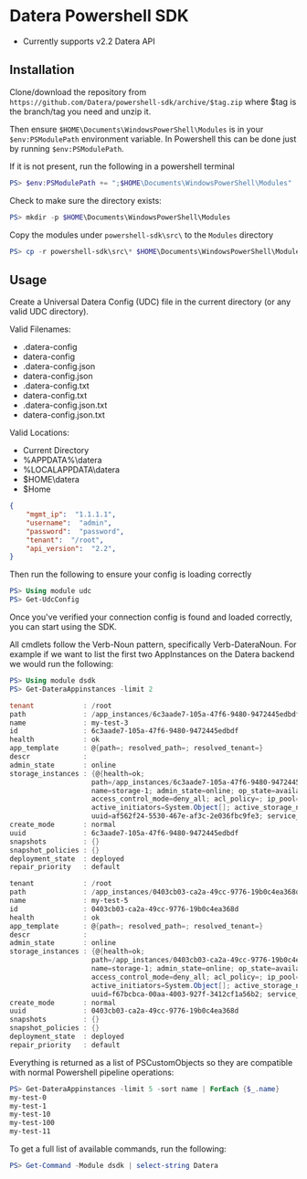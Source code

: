 Datera Powershell SDK
=====================

* Currently supports v2.2 Datera API

Installation
------------

Clone/download the repository from
`https://github.com/Datera/powershell-sdk/archive/$tag.zip` where $tag is the
branch/tag you need and unzip it.

Then ensure `$HOME\Documents\WindowsPowerShell\Modules` is in your
`$env:PSModulePath` environment variable. In Powershell this can be done just
by running `$env:PSModulePath`.

If it is not present, run the following in a powershell terminal
```powershell
PS> $env:PSModulePath += ";$HOME\Documents\WindowsPowerShell\Modules"
```

Check to make sure the directory exists:
```powershell
PS> mkdir -p $HOME\Documents\WindowsPowerShell\Modules
```

Copy the modules under `powershell-sdk\src\` to the `Modules` directory
```powershell
PS> cp -r powershell-sdk\src\* $HOME\Documents\WindowsPowerShell\Modules
```

Usage
-----

Create a Universal Datera Config (UDC) file in the current directory (or any
valid UDC directory).

Valid Filenames:
* .datera-config
* datera-config
* .datera-config.json
* datera-config.json
* .datera-config.txt
* datera-config.txt
* .datera-config.json.txt
* datera-config.json.txt

Valid Locations:
* Current Directory
* %APPDATA%\datera
* %LOCALAPPDATA\datera
* $HOME\datera
* $Home

```json
{
    "mgmt_ip":  "1.1.1.1",
    "username":  "admin",
    "password":  "password",
    "tenant":  "/root",
    "api_version":  "2.2",
}
```

Then run the following to ensure your config is loading correctly
```powershell
PS> Using module udc
PS> Get-UdcConfig
```

Once you've verified your connection config is found and loaded correctly, you
can start using the SDK.

All cmdlets follow the Verb-Noun pattern, specifically Verb-DateraNoun.  For
example if we want to list the first two AppInstances on the Datera backend we
would run the following:
```powershell
PS> Using module dsdk
PS> Get-DateraAppinstances -limit 2

tenant            : /root
path              : /app_instances/6c3aade7-105a-47f6-9480-9472445edbdf
name              : my-test-3
id                : 6c3aade7-105a-47f6-9480-9472445edbdf
health            : ok
app_template      : @{path=; resolved_path=; resolved_tenant=}
descr             :
admin_state       : online
storage_instances : {@{health=ok;
                    path=/app_instances/6c3aade7-105a-47f6-9480-9472445edbdf/storage_instances/storage-1;
                    name=storage-1; admin_state=online; op_state=available; volumes=System.Object[];
                    access_control_mode=deny_all; acl_policy=; ip_pool=; access=; auth=;
                    active_initiators=System.Object[]; active_storage_nodes=System.Object[];
                    uuid=af562f24-5530-467e-af3c-2e036fbc9fe3; service_configuration=iscsi}}
create_mode       : normal
uuid              : 6c3aade7-105a-47f6-9480-9472445edbdf
snapshots         : {}
snapshot_policies : {}
deployment_state  : deployed
repair_priority   : default

tenant            : /root
path              : /app_instances/0403cb03-ca2a-49cc-9776-19b0c4ea368d
name              : my-test-5
id                : 0403cb03-ca2a-49cc-9776-19b0c4ea368d
health            : ok
app_template      : @{path=; resolved_path=; resolved_tenant=}
descr             :
admin_state       : online
storage_instances : {@{health=ok;
                    path=/app_instances/0403cb03-ca2a-49cc-9776-19b0c4ea368d/storage_instances/storage-1;
                    name=storage-1; admin_state=online; op_state=available; volumes=System.Object[];
                    access_control_mode=deny_all; acl_policy=; ip_pool=; access=; auth=;
                    active_initiators=System.Object[]; active_storage_nodes=System.Object[];
                    uuid=f67bcbca-00aa-4003-927f-3412cf1a56b2; service_configuration=iscsi}}
create_mode       : normal
uuid              : 0403cb03-ca2a-49cc-9776-19b0c4ea368d
snapshots         : {}
snapshot_policies : {}
deployment_state  : deployed
repair_priority   : default
```

Everything is returned as a list of PSCustomObjects so they are compatible with
normal Powershell pipeline operations:

```powershell
PS> Get-DateraAppinstances -limit 5 -sort name | ForEach {$_.name}
my-test-0
my-test-1
my-test-10
my-test-100
my-test-11
```

To get a full list of available commands, run the following:
```powershell
PS> Get-Command -Module dsdk | select-string Datera
